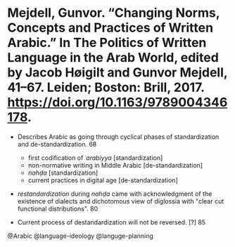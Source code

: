 # Mejdell, Gunvor. “Changing Norms, Concepts and Practices of Written Arabic.” In The Politics of Written Language in the Arab World, edited by Jacob Høigilt and Gunvor Mejdell, 41–67. Leiden; Boston: Brill, 2017. https://doi.org/10.1163/9789004346178.

- Describes Arabic as going through cyclical phases of standardization and de-standardization. 68
  - first codification of *ʿarabiyya* [standardization]
  - non-normative writing in Middle Arabic [de-standardization]
  - *nahḍa* [standardization]
  - current practices in digital age [de-standardization]

- *restandardization* during *nahḍa* came with acknowledgment of the existence of dialects and dichotomous view of diglossia with "clear cut functional distributions". 80

- Current process of destandardization will not be reversed. [?] 85

@Arabic
@language-ideology
@languge-planning
